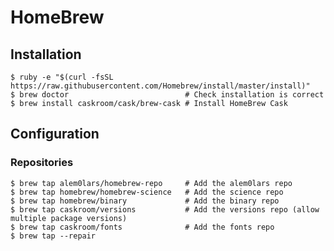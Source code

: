 # HomeBrew

## Installation
  
```ShellSession
$ ruby -e "$(curl -fsSL https://raw.githubusercontent.com/Homebrew/install/master/install)"
$ brew doctor                          # Check installation is correct
$ brew install caskroom/cask/brew-cask # Install HomeBrew Cask
```

## Configuration

### Repositories
  
```ShellSession
$ brew tap alem0lars/homebrew-repo     # Add the alem0lars repo
$ brew tap homebrew/homebrew-science   # Add the science repo
$ brew tap homebrew/binary             # Add the binary repo
$ brew tap caskroom/versions           # Add the versions repo (allow multiple package versions)
$ brew tap caskroom/fonts              # Add the fonts repo
$ brew tap --repair
```

